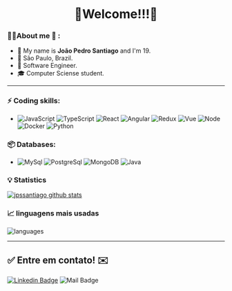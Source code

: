 <h1 align="center"> 
	🚀Welcome!!!🚀
</h1>

### 🧑🏾About me :seedling: : 
- 👋 My name is **João Pedro Santiago** and I'm 19.
- 📌 São Paulo, Brazil.
- 💼 Software Engineer.
- 🎓 Computer Sciense student.

<hr>

### ⚡ Coding skills:
- ![JavaScript](https://aleen42.github.io/badges/src/javascript.svg) ![TypeScript](https://aleen42.github.io/badges/src/typescript.svg) ![React](https://aleen42.github.io/badges/src/react.svg) ![Angular](https://aleen42.github.io/badges/src/angular.svg) ![Redux](https://aleen42.github.io/badges/src/redux.svg) ![Vue](https://aleen42.github.io/badges/src/vue.svg) ![Node](https://aleen42.github.io/badges/src/node.svg) ![Docker](https://aleen42.github.io/badges/src/docker.svg) ![Python](https://img.shields.io/badge/-Python-3776AB?&logo=Python&logoColor=FFFFFF)

### 📦 Databases:
- ![MySql](https://img.shields.io/badge/-MySql-003B57?&logo=MySQL&logoColor=FFFFFF) ![PostgreSql](https://img.shields.io/badge/-PostgreSql-336791?&logo=postgresql&logoColor=FFFFFF) ![MongoDB](https://img.shields.io/badge/-MongoDB-success) ![Java](https://img.shields.io/badge/-Java-yellow)


### :bulb:  Statistics
 
[![jpssantiago github stats](https://github-readme-stats.vercel.app/api?username=jpssantiago&theme=cobalt&show_icons=true)](https://github.com/jpssantiago/github-readme-stats)

### 📈  linguagens mais usadas 
![languages](https://github-readme-stats.vercel.app/api/top-langs/?username=jpssantiago&hide=scss&layout=compact&theme=cobalt&title_color=2ED3EA)

<hr>

## ✅ Entre em contato! ✉️

[![Linkedin Badge](https://img.shields.io/badge/-LinkedIn-blue?style=flat-square&logo=Linkedin&logoColor=white&link=https://linkedin.com/in/jpssantiago)](https://www.linkedin.com/in/jpssantiago/)
 ![Mail Badge](https://img.shields.io/badge/My%20e--mail-jps__santiago%40outlook.com-informational)

